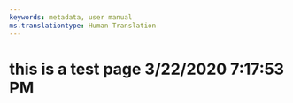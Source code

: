```yaml
---
keywords: metadata, user manual
ms.translationtype: Human Translation
---
```

# this is a test page 3/22/2020 7:17:53 PM
